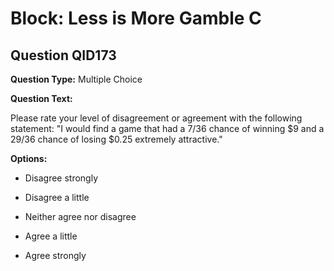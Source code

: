 # Block: Less is More Gamble C

## Question QID173
**Question Type:** Multiple Choice

**Question Text:**

Please rate your level of disagreement or agreement with the following statement: "I would find a game that had a 7/36 chance of winning $9 and a 29/36 chance of losing $0.25 extremely attractive."

**Options:**

* Disagree strongly

* Disagree a little

* Neither agree nor disagree

* Agree a little

* Agree strongly

